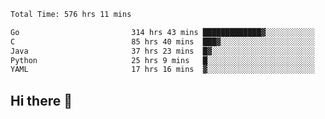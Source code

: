 <!--START_SECTION:waka-->

```txt
Total Time: 576 hrs 11 mins

Go                         314 hrs 43 mins █████████████▓░░░░░░░░░░░   54.52 %
C                          85 hrs 40 mins  ███▓░░░░░░░░░░░░░░░░░░░░░   14.84 %
Java                       37 hrs 23 mins  █▓░░░░░░░░░░░░░░░░░░░░░░░   06.48 %
Python                     25 hrs 9 mins   █░░░░░░░░░░░░░░░░░░░░░░░░   04.36 %
YAML                       17 hrs 16 mins  ▓░░░░░░░░░░░░░░░░░░░░░░░░   02.99 %
```

<!--END_SECTION:waka-->

## Hi there 👋

<!--
**prorok210/prorok210** is a ✨ _special_ ✨ repository because its `README.md` (this file) appears on your GitHub profile.

Here are some ideas to get you started:

- 🔭 I’m currently working on ...
- 🌱 I’m currently learning ...
- 👯 I’m looking to collaborate on ...
- 🤔 I’m looking for help with ...
- 💬 Ask me about ...
- 📫 How to reach me: ...
- 😄 Pronouns: ...
- ⚡ Fun fact: ...
-->
